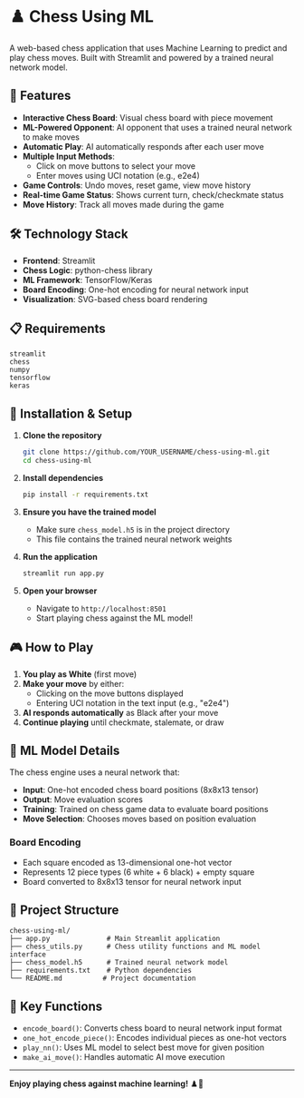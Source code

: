 # ♟️ Chess Using ML

A web-based chess application that uses Machine Learning to predict and play chess moves. Built with Streamlit and powered by a trained neural network model.

## 🚀 Features

- **Interactive Chess Board**: Visual chess board with piece movement
- **ML-Powered Opponent**: AI opponent that uses a trained neural network to make moves
- **Automatic Play**: AI automatically responds after each user move
- **Multiple Input Methods**: 
  - Click on move buttons to select your move
  - Enter moves using UCI notation (e.g., e2e4)
- **Game Controls**: Undo moves, reset game, view move history
- **Real-time Game Status**: Shows current turn, check/checkmate status
- **Move History**: Track all moves made during the game

## 🛠️ Technology Stack

- **Frontend**: Streamlit
- **Chess Logic**: python-chess library
- **ML Framework**: TensorFlow/Keras
- **Board Encoding**: One-hot encoding for neural network input
- **Visualization**: SVG-based chess board rendering

## 📋 Requirements

```
streamlit
chess
numpy
tensorflow
keras
```

## 🚀 Installation & Setup

1. **Clone the repository**
   ```bash
   git clone https://github.com/YOUR_USERNAME/chess-using-ml.git
   cd chess-using-ml
   ```

2. **Install dependencies**
   ```bash
   pip install -r requirements.txt
   ```

3. **Ensure you have the trained model**
   - Make sure `chess_model.h5` is in the project directory
   - This file contains the trained neural network weights

4. **Run the application**
   ```bash
   streamlit run app.py
   ```

5. **Open your browser**
   - Navigate to `http://localhost:8501`
   - Start playing chess against the ML model!

## 🎮 How to Play

1. **You play as White** (first move)
2. **Make your move** by either:
   - Clicking on the move buttons displayed
   - Entering UCI notation in the text input (e.g., "e2e4")
3. **AI responds automatically** as Black after your move
4. **Continue playing** until checkmate, stalemate, or draw

## 🧠 ML Model Details

The chess engine uses a neural network that:
- **Input**: One-hot encoded chess board positions (8x8x13 tensor)
- **Output**: Move evaluation scores
- **Training**: Trained on chess game data to evaluate board positions
- **Move Selection**: Chooses moves based on position evaluation

### Board Encoding
- Each square encoded as 13-dimensional one-hot vector
- Represents 12 piece types (6 white + 6 black) + empty square
- Board converted to 8x8x13 tensor for neural network input

## 📁 Project Structure

```
chess-using-ml/
├── app.py              # Main Streamlit application
├── chess_utils.py      # Chess utility functions and ML model interface
├── chess_model.h5      # Trained neural network model
├── requirements.txt    # Python dependencies
└── README.md          # Project documentation
```

## 🎯 Key Functions

- `encode_board()`: Converts chess board to neural network input format
- `one_hot_encode_piece()`: Encodes individual pieces as one-hot vectors
- `play_nn()`: Uses ML model to select best move for given position
- `make_ai_move()`: Handles automatic AI move execution
---

**Enjoy playing chess against machine learning!** ♟️🤖
```


